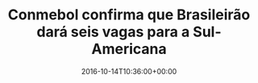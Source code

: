 ---
layout: post
title: "Conmebol confirma que Brasileirão dará seis vagas para a Sul-Americana"
date: 2016-10-14T10:36:00+00:00
external_link: "http://globoesporte.globo.com/futebol/futebol-internacional/noticia/2016/10/conmebol-confirma-que-brasileirao-dara-seis-vagas-para-sul-americana.html"
categories: news globo.com
---